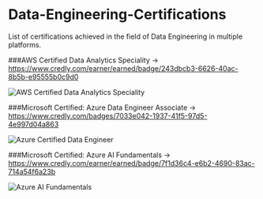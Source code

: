 # Data-Engineering-Certifications
List of certifications achieved in the field of Data Engineering in multiple platforms.

###AWS Certified Data Analytics Speciality -> https://www.credly.com/earner/earned/badge/243dbcb3-6626-40ac-8b5b-e95555b0c9d0

![AWS Certified Data Analytics Speciality](https://user-images.githubusercontent.com/35566310/229422850-bd164c7c-d598-4900-a2f4-16cdbac8537d.png)

###Microsoft Certified: Azure Data Engineer Associate -> https://www.credly.com/badges/7033e042-1937-41f5-97d5-4e997d04a863

![Azure Certified Data Engineer](https://user-images.githubusercontent.com/35566310/229422902-42113d2b-fa44-4cfc-a7ee-c814f872ec72.jpg)

###Microsoft Certified: Azure AI Fundamentals -> https://www.credly.com/earner/earned/badge/7f1d36c4-e6b2-4690-83ac-714a54f6a23b

![Azure AI Fundamentals](https://user-images.githubusercontent.com/35566310/229422970-250b2650-c64b-45a7-9afe-7dd1e97edac6.jpg)
